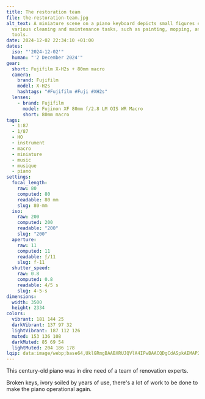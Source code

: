 ```yaml
---
title: The restoration team
file: the-restoration-team.jpg
alt_text: A miniature scene on a piano keyboard depicts small figures engaged in
  various cleaning and maintenance tasks, such as painting, mopping, and using
  tools.
date: 2024-12-02 22:34:10 +01:00
dates:
  iso: "'2024-12-02'"
  human: "'2 December 2024'"
gear:
  short: Fujifilm X-H2s + 80mm macro
  camera:
    brand: Fujifilm
    model: X-H2s
    hashtags: "#Fujifilm #Fuji #XH2s"
  lenses:
    - brand: Fujifilm
      model: Fujinon XF 80mm f/2.8 LM OIS WR Macro
      short: 80mm macro
tags:
  - 1:87
  - 1/87
  - HO
  - instrument
  - macro
  - miniature
  - music
  - musique
  - piano
settings:
  focal_length:
    raw: 80
    computed: 80
    readable: 80 mm
    slug: 80-mm
  iso:
    raw: 200
    computed: 200
    readable: "200"
    slug: "200"
  aperture:
    raw: 11
    computed: 11
    readable: ƒ/11
    slug: f-11
  shutter_speed:
    raw: 0.8
    computed: 0.8
    readable: 4/5 s
    slug: 4-5-s
dimensions:
  width: 3500
  height: 2334
colors:
  vibrant: 181 144 25
  darkVibrant: 137 97 32
  lightVibrant: 187 112 126
  muted: 153 136 108
  darkMuted: 85 69 54
  lightMuted: 204 186 178
lqip: data:image/webp;base64,UklGRmgBAABXRUJQVlA4IFwBAACQDgCdASpkAEMAP2GYwliyv6ejtRvKA/AsCWUA0f0P4pwhBralqW3LcuKt/gVfY144YT8tvjLKxFPjkBgboCFs46yu+qo0DjK0NA8lES9+94FmaLpohgW0fBCiB9C5jOByyDw8r9Pf0OEk/PiBxgk6uwEIh0ml2tZ6pLy8gAD3WnNJHxB3zWV1eOopnpVVRx+sxwPqrgeSzZOGIihdfQXefrDqJ2PEe86u2jKK/9JwAcQCF3FFhAX2EcVtuAFnLJDgrfUz/0Vc5glYrQMhW2pRBQ4oOQZVRRCd0JeVu5F+PyarjxwrlMhUlwiCvYhmIK9+H5TRR26zn6iCY6E7mJqpwEd3dDxQS0/RideCSe+0rr2ICOC+T2sbOXPdQVX2xc67MN0zswcHJZ+cN3jzlBYLDjMfFQqPk81uiOtVUTdxrBKYZwO3arFrGHtNYsgXZko+7+ZVWtf+680AAAA=
---
```


This century-old piano was in dire need of a team of renovation experts.

Broken keys, ivory soiled by years of use, there's a lot of work to be done to make the piano operational again.
